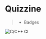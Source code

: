 # Quizzine

> - Badges

![C/C++ CI](https://github.com/STEPin105183/Quizzine/workflows/C/C++%20CI/badge.svg?branch=main)
